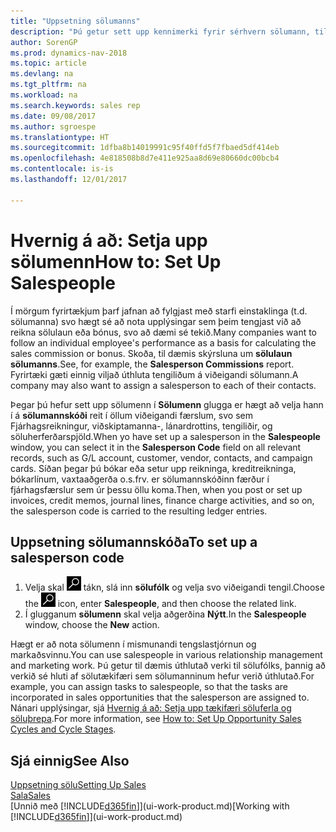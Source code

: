 ```yaml
---
title: "Uppsetning sölumanns"
description: "Þú getur sett upp kennimerki fyrir sérhvern sölumann, til að geta fylgst með frammistöðu einstakra sölumanna og úthlutað tengilið sölumanni."
author: SorenGP
ms.prod: dynamics-nav-2018
ms.topic: article
ms.devlang: na
ms.tgt_pltfrm: na
ms.workload: na
ms.search.keywords: sales rep
ms.date: 09/08/2017
ms.author: sgroespe
ms.translationtype: HT
ms.sourcegitcommit: 1dfba8b14019991c95f40ffd5f7fbaed5df414eb
ms.openlocfilehash: 4e818508b8d7e411e925aa8d69e80660dc00bcb4
ms.contentlocale: is-is
ms.lasthandoff: 12/01/2017

---
```

# <a name="how-to-set-up-salespeople"></a><span data-ttu-id="ceff8-103">Hvernig á að: Setja upp sölumenn</span><span class="sxs-lookup"><span data-stu-id="ceff8-103">How to: Set Up Salespeople</span></span>
<span data-ttu-id="ceff8-104">Í mörgum fyrirtækjum þarf jafnan að fylgjast með starfi einstaklinga (t.d. sölumanna) svo hægt sé að nota upplýsingar sem þeim tengjast við að reikna sölulaun eða bónus, svo að dæmi sé tekið.</span><span class="sxs-lookup"><span data-stu-id="ceff8-104">Many companies want to follow an individual employee's performance as a basis for calculating the sales commission or bonus.</span></span> <span data-ttu-id="ceff8-105">Skoða, til dæmis skýrsluna um **sölulaun sölumanns**.</span><span class="sxs-lookup"><span data-stu-id="ceff8-105">See, for example, the **Salesperson Commissions** report.</span></span> <span data-ttu-id="ceff8-106">Fyrirtæki gæti einnig viljað úthluta tengiliðum á viðeigandi sölumann.</span><span class="sxs-lookup"><span data-stu-id="ceff8-106">A company may also want to assign a salesperson to each of their contacts.</span></span>

<span data-ttu-id="ceff8-107">Þegar þú hefur sett upp sölumenn í **Sölumenn** glugga er hægt að velja hann í á **sölumannskóði** reit í öllum viðeigandi færslum, svo sem Fjárhagsreikningur, viðskiptamanna-, lánardrottins, tengiliðir, og söluherferðarspjöld.</span><span class="sxs-lookup"><span data-stu-id="ceff8-107">When yo have set up a salesperson in the **Salespeople** window, you can select it in the **Salesperson Code** field on all relevant records, such as G/L account, customer, vendor, contacts, and campaign cards.</span></span> <span data-ttu-id="ceff8-108">Síðan þegar þú bókar eða setur upp reikninga, kreditreikninga, bókarlínum, vaxtaaðgerða o.s.frv. er sölumannskóðinn færður í fjárhagsfærslur sem úr þessu öllu koma.</span><span class="sxs-lookup"><span data-stu-id="ceff8-108">Then, when you post or set up invoices, credit memos, journal lines, finance charge activities, and so on, the salesperson code is carried to the resulting ledger entries.</span></span>

## <a name="to-set-up-a-salesperson-code"></a><span data-ttu-id="ceff8-109">Uppsetning sölumannskóða</span><span class="sxs-lookup"><span data-stu-id="ceff8-109">To set up a salesperson code</span></span>
1. <span data-ttu-id="ceff8-110">Velja skal ![Leit að síðu eða skýrslu](media/ui-search/search_small.png "Leit að síðu eða skýrslu táknið") tákn, slá inn **sölufólk** og velja svo viðeigandi tengil.</span><span class="sxs-lookup"><span data-stu-id="ceff8-110">Choose the ![Search for Page or Report](media/ui-search/search_small.png "Search for Page or Report icon") icon, enter **Salespeople**, and then choose the related link.</span></span>
2. <span data-ttu-id="ceff8-111">Í glugganum **sölumenn** skal velja aðgerðina **Nýtt**.</span><span class="sxs-lookup"><span data-stu-id="ceff8-111">In the **Salespeople** window, choose the **New** action.</span></span>

<span data-ttu-id="ceff8-112">Hægt er að nota sölumenn í mismunandi tengslastjórnun og markaðsvinnu.</span><span class="sxs-lookup"><span data-stu-id="ceff8-112">You can use salespeople in various relationship management and marketing work.</span></span> <span data-ttu-id="ceff8-113">Þú getur til dæmis úthlutað verki til sölufólks, þannig að verkið sé hluti af sölutækifæri sem sölumanninum hefur verið úthlutað.</span><span class="sxs-lookup"><span data-stu-id="ceff8-113">For example, you can assign tasks to salespeople, so that the tasks are incorporated in sales opportunities that the salesperson are assigned to.</span></span> <span data-ttu-id="ceff8-114">Nánari upplýsingar, sjá [Hvernig á að: Setja upp tækifæri söluferla og söluþrepa](marketing-how-setup-opportunity-sales-cycles-stages.md).</span><span class="sxs-lookup"><span data-stu-id="ceff8-114">For more information, see [How to: Set Up Opportunity Sales Cycles and Cycle Stages](marketing-how-setup-opportunity-sales-cycles-stages.md).</span></span>

## <a name="see-also"></a><span data-ttu-id="ceff8-115">Sjá einnig</span><span class="sxs-lookup"><span data-stu-id="ceff8-115">See Also</span></span>
[<span data-ttu-id="ceff8-116">Uppsetning sölu</span><span class="sxs-lookup"><span data-stu-id="ceff8-116">Setting Up Sales</span></span>](sales-setup-sales.md)  
[<span data-ttu-id="ceff8-117">Sala</span><span class="sxs-lookup"><span data-stu-id="ceff8-117">Sales</span></span>](sales-manage-sales.md)  
<span data-ttu-id="ceff8-118">[Unnið með [!INCLUDE[d365fin](includes/d365fin_md.md)]](ui-work-product.md)</span><span class="sxs-lookup"><span data-stu-id="ceff8-118">[Working with [!INCLUDE[d365fin](includes/d365fin_md.md)]](ui-work-product.md)</span></span>  

